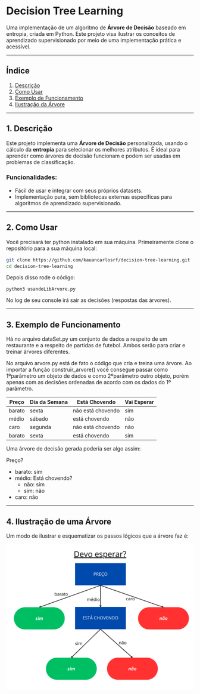 # Decision Tree Learning

Uma implementação de um algoritmo de **Árvore de Decisão** baseado em entropia, criada em Python. Este projeto visa ilustrar os conceitos de aprendizado supervisionado por meio de uma implementação prática e acessível.

---

## Índice
1. [Descrição](#1-descrição)
2. [Como Usar](#2-como-usar)
3. [Exemplo de Funcionamento](#3-exemplo-de-funcionamento)
4. [Ilustração da Árvore](#4-visualização-da-árvore)

---

## 1. Descrição

Este projeto implementa uma **Árvore de Decisão** personalizada, usando o cálculo da **entropia** para selecionar os melhores atributos. É ideal para aprender como árvores de decisão funcionam e podem ser usadas em problemas de classificação.

### Funcionalidades:
- Fácil de usar e integrar com seus próprios datasets.
- Implementação pura, sem bibliotecas externas específicas para algoritmos de aprendizado supervisionado.

---


## 2. Como Usar

Você precisará ter python instalado em sua máquina.
Primeiramente clone o repositório para a sua máquina local:

   ```bash
   git clone https://github.com/kauancarlosrf/decision-tree-learning.git
   cd decision-tree-learning
   ```

Depois disso rode o código:

  ```
  python3 usandoLibArvore.py
  ```

No log de seu console irá sair as decisões (respostas das árvores).

---


## 3. Exemplo de Funcionamento

Há no arquivo dataSet.py um conjunto de dados a respeito de um restaurante e a respeito de partidas de futebol. Ambos serão para criar e treinar árvores diferentes.

No arquivo arvore.py está de fato o código que cria e treina uma árvore. Ao importar a função construir_arvore() você consegue passar como 1ºparâmetro um objeto de dados e como 2ºparâmetro outro objeto, porém apenas com as decisões ordenadas de acordo com os dados do 1º parâmetro.

| Preço     | Dia da Semana | Está Chovendo     | Vai Esperar |
|-----------|---------------|-------------------|-------------|
| barato    | sexta         | não está chovendo | sim         |
| médio     | sábado        | está chovendo     | não         |
| caro      | segunda       | não está chovendo | não         |
| barato    | sexta         | está chovendo     | sim         |

Uma árvore de decisão gerada poderia ser algo assim:

Preço?
- barato: sim
- médio: Está chovendo? 
  - não: sim
  - sim: não
- caro: não

---


## 4. Ilustração de uma Árvore

Um modo de ilustrar e esquematizar os passos lógicos que a árvore faz é:

![Ilustração de uma Árvore esquematizada para a decisão 'DevoEsperar?'](ilustracao_arvore.png)
